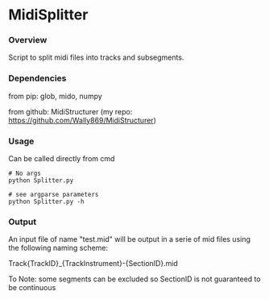 # MidiSplitter

### Overview

Script to split midi files into tracks and subsegments.



### Dependencies

from pip: glob, mido, numpy 

from github: MidiStructurer (my repo: https://github.com/Wally869/MidiStructurer)



### Usage

Can be called directly from cmd

```
# No args
python Splitter.py

# see argparse parameters
python Splitter.py -h 
```



### Output

An input file of name "test.mid" will be output in a serie of mid files using the following naming scheme:

Track{TrackID}_{TrackInstrument}-{SectionID}.mid



To Note: some segments can be excluded so SectionID is not guaranteed to be continuous